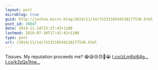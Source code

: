 ```yaml
---
layout: post
microblog: true
guid: http://joshua.micro.blog/2014/11/14/t533116544218177536.html
post_id: 39847
date: 2014-11-14T15:37:43+1100
lastmod: 2019-07-30T17:41:42+1100
type: post
url: /2014/11/14/t533116544218177536.html
---
```

Tissues. My reputation proceeds me? 😂😪😢😓😤😭 [t.co/zLm6xi64g...](http://t.co/zLm6xi64gE) [t.co/k3zQs1hjw...](http://t.co/k3zQs1hjwC)
